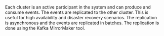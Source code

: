 Each cluster is an active participant in the system and can produce and consume events. The events are replicated to the other cluster. This is useful for high availability and disaster recovery scenarios. The replication is asynchronous and the events are replicated in batches. The replication is done using the Kafka MirrorMaker tool.